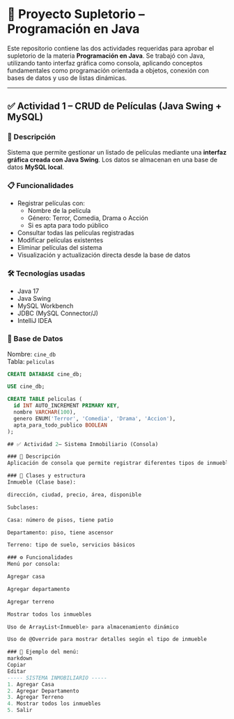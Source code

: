 # 📘 Proyecto Supletorio – Programación en Java

Este repositorio contiene las dos actividades requeridas para aprobar el supletorio de la materia **Programación en Java**. Se trabajó con Java, utilizando tanto interfaz gráfica como consola, aplicando conceptos fundamentales como programación orientada a objetos, conexión con bases de datos y uso de listas dinámicas.

---

## ✅ Actividad 1 – CRUD de Películas (Java Swing + MySQL)

### 🎯 Descripción
Sistema que permite gestionar un listado de películas mediante una **interfaz gráfica creada con Java Swing**. Los datos se almacenan en una base de datos **MySQL local**.

### 📋 Funcionalidades
- Registrar películas con:
  - Nombre de la película
  - Género: Terror, Comedia, Drama o Acción
  - Si es apta para todo público
- Consultar todas las películas registradas
- Modificar películas existentes
- Eliminar películas del sistema
- Visualización y actualización directa desde la base de datos

### 🛠️ Tecnologías usadas
- Java 17
- Java Swing
- MySQL Workbench
- JDBC (MySQL Connector/J)
- IntelliJ IDEA

### 💾 Base de Datos

Nombre: `cine_db`  
Tabla: `peliculas`

```sql
CREATE DATABASE cine_db;

USE cine_db;

CREATE TABLE peliculas (
  id INT AUTO_INCREMENT PRIMARY KEY,
  nombre VARCHAR(100),
  genero ENUM('Terror', 'Comedia', 'Drama', 'Accion'),
  apta_para_todo_publico BOOLEAN
);

## ✅ Actividad 2– Sistema Inmobiliario (Consola)

### 🎯 Descripción
Aplicación de consola que permite registrar diferentes tipos de inmuebles (Casas, Departamentos y Terrenos), aplicando principios de Programación Orientada a Objetos (POO).

### 🧱 Clases y estructura
Inmueble (Clase base):

dirección, ciudad, precio, área, disponible

Subclases:

Casa: número de pisos, tiene patio

Departamento: piso, tiene ascensor

Terreno: tipo de suelo, servicios básicos

### ⚙️ Funcionalidades
Menú por consola:

Agregar casa

Agregar departamento

Agregar terreno

Mostrar todos los inmuebles

Uso de ArrayList<Inmueble> para almacenamiento dinámico

Uso de @Override para mostrar detalles según el tipo de inmueble

### 🧪 Ejemplo del menú:
markdown
Copiar
Editar
----- SISTEMA INMOBILIARIO -----
1. Agregar Casa
2. Agregar Departamento
3. Agregar Terreno
4. Mostrar todos los inmuebles
5. Salir
